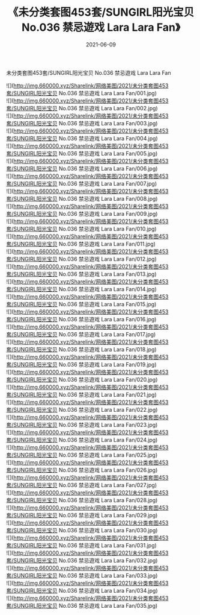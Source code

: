 ﻿---
layout: post
title:  《未分类套图453套/SUNGIRL阳光宝贝 No.036 禁忌遊戏 Lara Lara Fan》
date:   2021-06-09
img: http://img.660000.xyz/Sharelink/网络美图/2021/未分类套图453套/SUNGIRL阳光宝贝 No.036 禁忌遊戏 Lara Lara Fan/000.jpg
categories: [美女, 清纯, 唯美]
---

未分类套图453套/SUNGIRL阳光宝贝 No.036 禁忌遊戏 Lara Lara Fan

 ![](http://img.660000.xyz/Sharelink/网络美图/2021/未分类套图453套/SUNGIRL阳光宝贝 No.036 禁忌遊戏 Lara Lara Fan/001.jpg) <br>![](http://img.660000.xyz/Sharelink/网络美图/2021/未分类套图453套/SUNGIRL阳光宝贝 No.036 禁忌遊戏 Lara Lara Fan/002.jpg) <br>![](http://img.660000.xyz/Sharelink/网络美图/2021/未分类套图453套/SUNGIRL阳光宝贝 No.036 禁忌遊戏 Lara Lara Fan/003.jpg) <br>![](http://img.660000.xyz/Sharelink/网络美图/2021/未分类套图453套/SUNGIRL阳光宝贝 No.036 禁忌遊戏 Lara Lara Fan/004.jpg) <br>![](http://img.660000.xyz/Sharelink/网络美图/2021/未分类套图453套/SUNGIRL阳光宝贝 No.036 禁忌遊戏 Lara Lara Fan/005.jpg) <br>![](http://img.660000.xyz/Sharelink/网络美图/2021/未分类套图453套/SUNGIRL阳光宝贝 No.036 禁忌遊戏 Lara Lara Fan/006.jpg) <br>![](http://img.660000.xyz/Sharelink/网络美图/2021/未分类套图453套/SUNGIRL阳光宝贝 No.036 禁忌遊戏 Lara Lara Fan/007.jpg) <br>![](http://img.660000.xyz/Sharelink/网络美图/2021/未分类套图453套/SUNGIRL阳光宝贝 No.036 禁忌遊戏 Lara Lara Fan/008.jpg) <br>![](http://img.660000.xyz/Sharelink/网络美图/2021/未分类套图453套/SUNGIRL阳光宝贝 No.036 禁忌遊戏 Lara Lara Fan/009.jpg) <br>![](http://img.660000.xyz/Sharelink/网络美图/2021/未分类套图453套/SUNGIRL阳光宝贝 No.036 禁忌遊戏 Lara Lara Fan/010.jpg) <br>![](http://img.660000.xyz/Sharelink/网络美图/2021/未分类套图453套/SUNGIRL阳光宝贝 No.036 禁忌遊戏 Lara Lara Fan/011.jpg) <br>![](http://img.660000.xyz/Sharelink/网络美图/2021/未分类套图453套/SUNGIRL阳光宝贝 No.036 禁忌遊戏 Lara Lara Fan/012.jpg) <br>![](http://img.660000.xyz/Sharelink/网络美图/2021/未分类套图453套/SUNGIRL阳光宝贝 No.036 禁忌遊戏 Lara Lara Fan/013.jpg) <br>![](http://img.660000.xyz/Sharelink/网络美图/2021/未分类套图453套/SUNGIRL阳光宝贝 No.036 禁忌遊戏 Lara Lara Fan/014.jpg) <br>![](http://img.660000.xyz/Sharelink/网络美图/2021/未分类套图453套/SUNGIRL阳光宝贝 No.036 禁忌遊戏 Lara Lara Fan/015.jpg) <br>![](http://img.660000.xyz/Sharelink/网络美图/2021/未分类套图453套/SUNGIRL阳光宝贝 No.036 禁忌遊戏 Lara Lara Fan/016.jpg) <br>![](http://img.660000.xyz/Sharelink/网络美图/2021/未分类套图453套/SUNGIRL阳光宝贝 No.036 禁忌遊戏 Lara Lara Fan/017.jpg) <br>![](http://img.660000.xyz/Sharelink/网络美图/2021/未分类套图453套/SUNGIRL阳光宝贝 No.036 禁忌遊戏 Lara Lara Fan/018.jpg) <br>![](http://img.660000.xyz/Sharelink/网络美图/2021/未分类套图453套/SUNGIRL阳光宝贝 No.036 禁忌遊戏 Lara Lara Fan/019.jpg) <br>![](http://img.660000.xyz/Sharelink/网络美图/2021/未分类套图453套/SUNGIRL阳光宝贝 No.036 禁忌遊戏 Lara Lara Fan/020.jpg) <br>![](http://img.660000.xyz/Sharelink/网络美图/2021/未分类套图453套/SUNGIRL阳光宝贝 No.036 禁忌遊戏 Lara Lara Fan/021.jpg) <br>![](http://img.660000.xyz/Sharelink/网络美图/2021/未分类套图453套/SUNGIRL阳光宝贝 No.036 禁忌遊戏 Lara Lara Fan/022.jpg) <br>![](http://img.660000.xyz/Sharelink/网络美图/2021/未分类套图453套/SUNGIRL阳光宝贝 No.036 禁忌遊戏 Lara Lara Fan/023.jpg) <br>![](http://img.660000.xyz/Sharelink/网络美图/2021/未分类套图453套/SUNGIRL阳光宝贝 No.036 禁忌遊戏 Lara Lara Fan/024.jpg) <br>![](http://img.660000.xyz/Sharelink/网络美图/2021/未分类套图453套/SUNGIRL阳光宝贝 No.036 禁忌遊戏 Lara Lara Fan/025.jpg) <br>![](http://img.660000.xyz/Sharelink/网络美图/2021/未分类套图453套/SUNGIRL阳光宝贝 No.036 禁忌遊戏 Lara Lara Fan/026.jpg) <br>![](http://img.660000.xyz/Sharelink/网络美图/2021/未分类套图453套/SUNGIRL阳光宝贝 No.036 禁忌遊戏 Lara Lara Fan/027.jpg) <br>![](http://img.660000.xyz/Sharelink/网络美图/2021/未分类套图453套/SUNGIRL阳光宝贝 No.036 禁忌遊戏 Lara Lara Fan/028.jpg) <br>![](http://img.660000.xyz/Sharelink/网络美图/2021/未分类套图453套/SUNGIRL阳光宝贝 No.036 禁忌遊戏 Lara Lara Fan/029.jpg) <br>![](http://img.660000.xyz/Sharelink/网络美图/2021/未分类套图453套/SUNGIRL阳光宝贝 No.036 禁忌遊戏 Lara Lara Fan/030.jpg) <br>![](http://img.660000.xyz/Sharelink/网络美图/2021/未分类套图453套/SUNGIRL阳光宝贝 No.036 禁忌遊戏 Lara Lara Fan/031.jpg) <br>![](http://img.660000.xyz/Sharelink/网络美图/2021/未分类套图453套/SUNGIRL阳光宝贝 No.036 禁忌遊戏 Lara Lara Fan/032.jpg) <br>![](http://img.660000.xyz/Sharelink/网络美图/2021/未分类套图453套/SUNGIRL阳光宝贝 No.036 禁忌遊戏 Lara Lara Fan/033.jpg) <br>![](http://img.660000.xyz/Sharelink/网络美图/2021/未分类套图453套/SUNGIRL阳光宝贝 No.036 禁忌遊戏 Lara Lara Fan/034.jpg) <br>![](http://img.660000.xyz/Sharelink/网络美图/2021/未分类套图453套/SUNGIRL阳光宝贝 No.036 禁忌遊戏 Lara Lara Fan/035.jpg) <br>